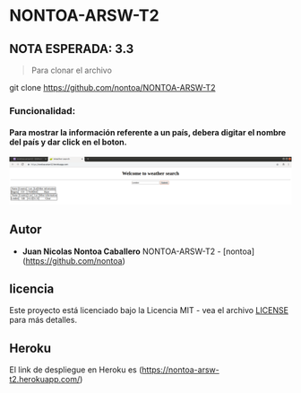 # NONTOA-ARSW-T2

## NOTA ESPERADA: 3.3

>Para clonar el archivo 

git clone https://github.com/nontoa/NONTOA-ARSW-T2
>


### Funcionalidad:

#### Para mostrar la información referente a un país, debera digitar el nombre del país y dar click en el boton.

![Screenshot](images/Muestra.png)



## Autor

* **Juan Nicolas Nontoa Caballero**  NONTOA-ARSW-T2 - [nontoa] (https://github.com/nontoa)

## licencia

Este proyecto está licenciado bajo la Licencia MIT - vea el archivo [LICENSE](LICENSE) para más detalles.

## Heroku

El link de despliegue en Heroku es (https://nontoa-arsw-t2.herokuapp.com/)
